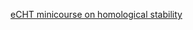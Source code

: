 [eCHT minicourse on homological stability](https://www.utsc.utoronto.ca/people/kupers/seminars/minicourse-on-homological-stability/)